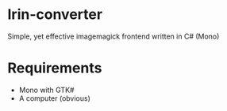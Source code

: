 # Irin-converter
Simple, yet effective imagemagick frontend written in C# (Mono)
# Requirements
 - Mono with GTK#
 - A computer (obvious)
